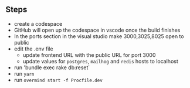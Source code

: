 ## Steps

- create a codespace
- GitHub will open up the codespace in vscode once the build finishes
- In the ports section in the visual studio make 3000,3025,8025 open to public
- edit the .env file
  - update frontend URL with the public URL for port 3000
  - update values for `postgres`, `mailhog` and `redis` hosts to localhost
- run 'bundle exec rake db:reset`
- run `yarn`
- run `overmind start -f Procfile.dev`

